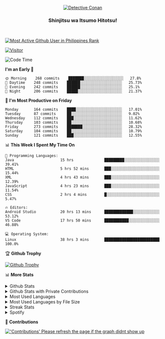 <p align="center">
<a href="https://mrepol742.github.io">
  <img alt="Detective Conan" src="https://mrepol742-gif-randomizer.vercel.app/api" /> 
  </a> 
  <h3 align="center">Shinjitsu wa Itsumo Hitotsu!</h3>
</p>
<br>

 
[![Most Active Github User in Philippines Rank](https://enibdhv97zm33sz.m.pipedream.net)](https://mrepol742.github.io)

[![Visitor](https://visitor-badge.glitch.me/badge?page_id=mrepol742)](https:/mrepol742.github.io)

[comment]: <> (This is a automated generated Data from github action workflow)
[comment]: <> (START OF GENERATED DATA)

<!--START_SECTION:waka-->
![Code Time](http://img.shields.io/badge/Code%20Time-402%20hrs%2025%20mins-blue)

**I'm an Early 🐤** 

```text
🌞 Morning    268 commits    ███████░░░░░░░░░░░░░░░░░░   27.8% 
🌆 Daytime    248 commits    ██████░░░░░░░░░░░░░░░░░░░   25.73% 
🌃 Evening    242 commits    ██████░░░░░░░░░░░░░░░░░░░   25.1% 
🌙 Night      206 commits    █████░░░░░░░░░░░░░░░░░░░░   21.37%

```
📅 **I'm Most Productive on Friday** 

```text
Monday       164 commits    ████░░░░░░░░░░░░░░░░░░░░░   17.01% 
Tuesday      87 commits     ██░░░░░░░░░░░░░░░░░░░░░░░   9.02% 
Wednesday    112 commits    ███░░░░░░░░░░░░░░░░░░░░░░   11.62% 
Thursday     103 commits    ██░░░░░░░░░░░░░░░░░░░░░░░   10.68% 
Friday       273 commits    ███████░░░░░░░░░░░░░░░░░░   28.32% 
Saturday     104 commits    ██░░░░░░░░░░░░░░░░░░░░░░░   10.79% 
Sunday       121 commits    ███░░░░░░░░░░░░░░░░░░░░░░   12.55%

```


📊 **This Week I Spent My Time On** 

```text
💬 Programming Languages: 
Java                     15 hrs              █████████░░░░░░░░░░░░░░░░   39.41% 
HTML                     5 hrs 52 mins       ███░░░░░░░░░░░░░░░░░░░░░░   15.44% 
XML                      4 hrs 43 mins       ███░░░░░░░░░░░░░░░░░░░░░░   12.39% 
JavaScript               4 hrs 23 mins       ███░░░░░░░░░░░░░░░░░░░░░░   11.54% 
CSS                      2 hrs 4 mins        █░░░░░░░░░░░░░░░░░░░░░░░░   5.47%

🔥 Editors: 
Android Studio           20 hrs 13 mins      █████████████░░░░░░░░░░░░   53.12% 
VS Code                  17 hrs 50 mins      ███████████░░░░░░░░░░░░░░   46.88%

💻 Operating System: 
Linux                    38 hrs 3 mins       █████████████████████████   100.0%

```


<!--END_SECTION:waka-->

[comment]: <> (END OF GENERATED DATA)

<p>

🏆 **Github Trophy**
  
<a href="https://mrepol742.github.io">
<img alt="Github Trophy" src="https://github-profile-trophy.vercel.app/?username=mrepol742&theme=gruvbox">
</a>
</p>

<p>

📊 **More Stats**
  
<details>
  <summary>Github Stats</summary>
  <br>
  <a href="https://mrepol742.github.io">
  <img alt="Github Stats" src="https://github-readme-stats.vercel.app/api?username=mrepol742&show_icons=true&count_private=true&theme=gruvbox">
</a>  
  
</details> 
  
  <details>
  <summary>Github Stats with Private Contributions</summary>
  <br>
 <a href="https://mrepol742.github.io">
<img alt="Github Stats with Private Contributions" src="https://mrepol742.github.io/github-stats/generated/overview.svg">
</a>
</details>
  
<details>
  <summary>Most Used Languages</summary>
  <br>
 <a href="https://mrepol742.github.io">
<img alt="Most Used Languages" src="https://github-readme-stats.vercel.app/api/top-langs/?username=mrepol742&layout=compact&include_all_commits=true&&count_private=true&langs_count=20&theme=gruvbox">
</a>
</details>

 <details>
  <summary>Most Used Languages by File Size</summary>
  <br>
 <a href="https://mrepol742.github.io">
<img alt="Most Used Languages by File Size" src="https://mrepol742.github.io/github-stats/generated/languages.svg">
</a>
</details>

<details>
  <summary>Streak Stats</summary>
  <br>
<a href="https://mrepol742.github.io">
<img alt="'Streak Stats' Please refresh the page if the stats didnt show up" src="https://mrepol742-streak-stats.herokuapp.com/?user=mrepol742&theme=gruvbox">
</a>
</p>
</details>
<details>
  <summary>Spotify</summary>
  <br>
<a href="https://mrepol742.github.io">
<img alt="Spotify" src="https://spotify-recently-played-readme.vercel.app/api?user=7xx9e7hwq1qyown0m4ut78pcz&count=10&unique=true">
</a>
</p>
</details>


📜 **Contributions**
  
<a href="https://mrepol742.github.io">
<img alt="'Contributions' Please refresh the page if the graph didnt show up" src="https://mrepol742-activity-graph.herokuapp.com/graph?username=mrepol742&theme=github&hide_border=true">
</a>
</p>
